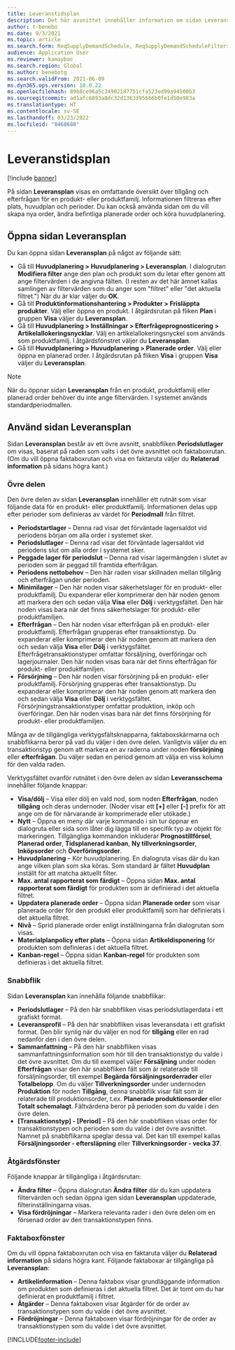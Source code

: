 ```yaml
---
title: Leveranstidsplan
description: Det här avsnittet innehåller information om sidan Leveranstidsplan och dess funktioner.
author: t-benebo
ms.date: 9/3/2021
ms.topic: article
ms.search.form: ReqSupplyDemandSchedule, ReqSupplyDemandScheduleFilters, ReqSupplyDemandItemDetails, ReqTransFuturesActionsPart, ReqSupplyDemandOverviewLegendPart
audience: Application User
ms.reviewer: kamaybac
ms.search.region: Global
ms.author: benebotg
ms.search.validFrom: 2021-06-09
ms.dyn365.ops.version: 10.0.22
ms.openlocfilehash: 89b8ce96a5c34902187751cfa523ed99a94500b3
ms.sourcegitcommit: ad1afc6893a8dc32d1363395666b0fe1d50e983a
ms.translationtype: HT
ms.contentlocale: sv-SE
ms.lasthandoff: 03/23/2022
ms.locfileid: "8468688"
---
```

# <a name="supply-schedule"></a>Leveranstidsplan

[!include [banner](../includes/banner.md)]

På sidan **Leveransplan** visas en omfattande översikt över tillgång och efterfrågan för en produkt- eller produktfamilj. Informationen filtreras efter plats, huvudplan och perioder. Du kan också använda sidan om du vill skapa nya order, ändra befintliga planerade order och köra huvudplanering.

## <a name="open-the-supply-schedule-page"></a>Öppna sidan Leveransplan

Du kan öppna sidan **Leveransplan** på något av följande sätt:

- Gå till **Huvudplanering \> Huvudplanering \> Leveransplan**. I dialogrutan **Modifiera filter** ange den plan och produkt som du letar efter genom att ange filtervärden i de angivna fälten.  (I resten av det här ämnet kallas samlingen av filtervärden som du anger som "filtret" eller "det aktuella filtret.") När du är klar väljer du **OK**.
- Gå till **Produktinformationshantering \> Produkter \> Frisläppta produkter**. Välj eller öppna en produkt. I åtgärdsrutan på fliken **Plan** i gruppen **Visa** väljer du **Leveransplan**.
- Gå till **Huvudplanering \> Inställningar \> Efterfrågeprognosticering \> Artikelallokeringsnycklar**. Välj en artikelallokeringsnyckel som används som produktfamilj. I åtgärdsfönstret väljer du **Leveransplan**.
- Gå till **Huvudplanering \> Huvudplanering \> Planerade order**. Välj eller öppna en planerad order. I åtgärdsrutan på fliken **Visa** i gruppen **Visa** väljer du **Leveransplan**.

> [!NOTE]
> När du öppnar sidan **Leveransplan** från en produkt, produktfamilj eller planerad order behöver du inte ange filtervärden. I systemet används standardperiodmallen.

## <a name="use-the-supply-schedule-page"></a>Använd sidan Leveransplan

Sidan **Leveransplan** består av ett övre avsnitt, snabbfliken **Periodslutlager** om visas, baserat på raden som valts i det övre avsnittet och faktaboxrutan. (Om du vill öppna faktaboxrutan och visa en faktaruta väljer du **Relaterad information** på sidans högra kant.)

### <a name="upper-section"></a>Övre delen

Den övre delen av sidan **Leveransplan** innehåller ett rutnät som visar följande data för en produkt- eller produktfamilj. Informationen delas upp efter perioder som definieras av värdet för **Periodmall** från filtret.

- **Periodstartlager** – Denna rad visar det förväntade lagersaldot vid periodens början om alla order i systemet sker.
- **Periodslutlager** – Denna rad visar det förväntade lagersaldot vid periodens slut om alla order i systemet sker.
- **Peggade lager för periodslut** – Denna rad visar lagermängden i slutet av perioden som är peggad till framtida efterfrågan.
- **Periodens nettobehov** – Den här raden visar skillnaden mellan tillgång och efterfrågan under perioden.
- **Minimilager** – Den här noden visar säkerhetslager för en produkt- eller produktfamilj. Du expanderar eller komprimerar den här noden genom att markera den och sedan välja **Visa** eller **Dölj** i verktygsfältet. Den här noden visas bara när det finns säkerhetslager för produkt- eller produktfamiljen.
- **Efterfrågan** – Den här noden visar efterfrågan på en produkt- eller produktfamilj. Efterfrågan grupperas efter transaktionstyp. Du expanderar eller komprimerar den här noden genom att markera den och sedan välja **Visa** eller **Dölj** i verktygsfältet. Efterfrågetransaktionstyper omfattar försäljning, överföringar och lagerjournaler. Den här noden visas bara när det finns efterfrågan för produkt- eller produktfamiljen.
- **Försörjning** – Den här noden visar försörjning på en produkt- eller produktfamilj. Försörjning grupperas efter transaktionstyp. Du expanderar eller komprimerar den här noden genom att markera den och sedan välja **Visa** eller **Dölj** i verktygsfältet. Försörjningstransaktionstyper omfattar produktion, inköp och överföringar. Den här noden visas bara när det finns försörjning för produkt- eller produktfamiljen.

Många av de tillgängliga verktygsfältsknapparna, faktaboxskärmarna och snabbflikarna beror på vad du väljer i den övre delen. Vanligtvis väljer du en transaktionstyp genom att markera en av raderna under noden **försörjning** eller **efterfrågan**. Du väljer sedan en period genom att välja en viss kolumn för den valda raden.

Verktygsfältet ovanför rutnätet i den övre delen av sidan **Leveransschema** innehåller följande knappar:

- **Visa/dölj** – Visa eller dölj en vald nod, som noden **Efterfrågan**, noden **tillgång** och deras undernoder. (Noder visar ett **\[+\]** eller **\[-\]** prefix för att ange om de för närvarande är komprimerade eller utökade.)
- **Nytt** – Öppna en meny där varje kommando i sin tur öppnar en dialogruta eller sida som låter dig lägga till en specifik typ av objekt för markeringen. Tillgängliga kommandon inkluderar **Prognostillförsel**, **Planerad order**, **Tidsplanerad kanban**, **Ny tillverkningsorder**, **Inköpsorder** och **Överföringsorder**.
- **Huvudplanering** – Kör huvudplanering. En dialogruta visas där du kan ange vilken plan som ska köras. Som standard är fältet **Huvudplan** inställt för att matcha aktuellt filter.
- **Max. antal rapporterat som färdigt** – Öppna sidan **Max. antal rapporterat som färdigt** för produkten som är definierad i det aktuella filtret.
- **Uppdatera planerade order** – Öppna sidan **Planerade order** som visar planerade order för den produkt eller produktfamilj som har definierats i det aktuella filtret.
- **Nivå** – Sprid planerade order enligt inställningarna från dialogrutan som visas.
- **Materialplanpolicy efter plats** – Öppna sidan **Artikeldisponering** för produkten som definieras i det aktuella filtret.
- **Kanban-regel** – Öppna sidan **Kanban-regel** för produkten som definieras i det aktuella filtret.

### <a name="fasttabs"></a>Snabbflik

Sidan **Leveransplan** kan innehålla följande snabbflikar:

- **Periodslutlager** – På den här snabbfliken visas periodslutlagerdata i ett grafiskt format.
- **Leveransprofil** – På den här snabbfliken visas leveransdata i ett grafiskt format. Den blir synlig när du väljer en nod för **tillgång** eller en rad nedanför den i den övre delen.
- **Sammanfattning** – På den här snabbfliken visas sammanfattningsinformation som hör till den transaktionstyp du valde i det övre avsnittet. Om du till exempel väljer **Försäljning** under noden **Efterfrågan** visar den här snabbfliken fält som är relaterade till försäljningsorder, till exempel **Begärda försäljningsorderrader** eller **Totalbelopp**. Om du väljer **Tillverkningsorder** under undernoden **Produktion** för noden **Tillgång**, denna snabbflik visar fält som är relaterade till produktionsorder, t.ex. **Planerade produktionsorder** eller **Totalt schemalagt**. Fältvärdena beror på perioden som du valde i den övre delen. 
- **\[Transaktionstyp\] - \[Period\]** – På den här snabbfliken visas order för transaktionstypen och perioden som du valde i det övre avsnittet. Namnet på snabbflikarna speglar dessa val. Det kan till exempel kallas **Försäljningsorder - eftersläpning** eller **Tillverkningsorder - vecka 37**.

### <a name="action-pane"></a>Åtgärdsfönster

Följande knappar är tillgängliga i åtgärdsrutan:

- **Ändra filter** – Öppna dialogrutan **Ändra filter** där du kan uppdatera filtervärden och sedan öppna igen sidan **Leveransplan** uppdaterade, filterinställningarna visas.
- **Visa fördröjningar** – Markera relevanta rader i den övre delen om en försenad order av den transaktionstypen finns.

### <a name="factbox-pane"></a>Faktaboxfönster

Om du vill öppna faktaboxrutan och visa en faktaruta väljer du **Relaterad information** på sidans högra kant. Följande faktaboxar är tillgängliga på **Leveransplan**:

- **Artikelinformation** – Denna faktabox visar grundläggande information om produkten som definieras i det aktuella filtret. Det är tomt om du har definierat en produktfamilj i filtret.
- **Åtgärder** – Denna faktaboxen visar åtgärder för de order av transaktionstypen som du valde i det övre avsnittet.
- **Fördröjningar** – Denna faktaboxen visar fördröjningar för de order av transaktionstypen som du valde i det övre avsnittet.

[!INCLUDE[footer-include](../../includes/footer-banner.md)]

